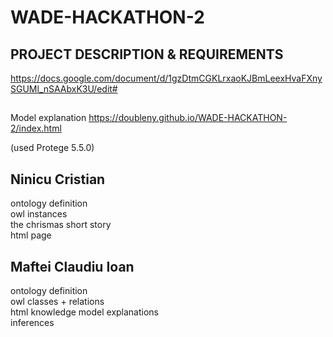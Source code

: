 # WADE-HACKATHON-2

## PROJECT DESCRIPTION & REQUIREMENTS
https://docs.google.com/document/d/1gzDtmCGKLrxaoKJBmLeexHvaFXnySGUMl_nSAAbxK3U/edit#

##
Model explanation 
https://doubleny.github.io/WADE-HACKATHON-2/index.html

(used Protege 5.5.0)

## Ninicu Cristian
ontology definition\
owl instances\
the chrismas short story\
html page

## Maftei Claudiu Ioan
ontology definition\
owl classes + relations\
html knowledge model explanations\
inferences
